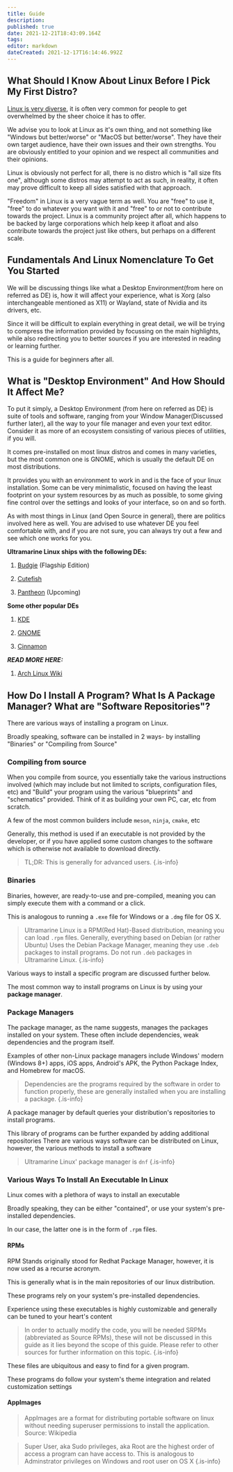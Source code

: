 ```yaml
---
title: Guide
description: 
published: true
date: 2021-12-21T18:43:09.164Z
tags: 
editor: markdown
dateCreated: 2021-12-17T16:14:46.992Z
---
```


## What Should I Know About Linux Before I Pick My First Distro?

[Linux is very diverse](https://en.wikipedia.org/wiki/List_of_Linux_distributions), it is often very common for people to get overwhelmed by the sheer choice it has to offer.

We advise you to look at Linux as it's own thing, and not something like "Windows but better/worse" or "MacOS but better/worse". They have their own target audience, have their own issues and their own strengths. You are obviously entitled to your opinion and we respect all communities and their opinions.

Linux is obviously not perfect for all, there is no distro which is "all size fits one", although some distros may attempt to act as such, in reality, it often may prove difficult to keep all sides satisfied with that approach.

"Freedom" in Linux is a very vague term as well. You are "free" to use it, "free" to do whatever you want with it and "free" to or not to contribute towards the project. Linux is a community project after all, which happens to be backed by large corporations which help keep it afloat and also contribute towards the project just like others, but perhaps on a different scale.

## Fundamentals And Linux Nomenclature To Get You Started

We will be discussing things like what a Desktop Environment(from here on referred as DE) is, how it will affect your experience, what is Xorg (also interchangeable mentioned as X11) or Wayland, state of Nvidia and its drivers, etc. 

Since it will be difficult to explain everything in great detail, we will be trying to compress the information provided by focussing on the main highlights, while also redirecting you to better sources if you are interested in reading or learning further.

This is a guide for beginners after all.

## What is "Desktop Environment" And How Should It Affect Me?

To put it simply, a Desktop Environment (from here on referred as DE) is suite of tools and software, ranging from your Window Manager(Discussed further later), all the way to your file manager and even your text editor. Consider it as more of an ecosystem consisting of various pieces of utilities, if you will.

It comes pre-installed on most linux distros and comes in many varieties, but the most common one is GNOME, which is usually the default DE on most distributions.

It provides you with an environment to work in and is the face of your linux installation. Some can be very minimalistic, focused on having the least footprint on your system resources by as much as possible, to some giving fine control over the settings and looks of your interface, so on and so forth.

As with most things in Linux (and Open Source in general), there are politics involved here as well. You are advised to use whatever DE you feel comfortable with, and if you are not sure, you can always try out a few and see which one works for you.

**Ultramarine Linux ships with the following DEs:**

1. [Budgie](https://en.wikipedia.org/wiki/Budgie_(desktop_environment)) (Flagship Edition)

2. [Cutefish](https://cutefishos.com/)

3. [Pantheon](https://en.wikipedia.org/wiki/Elementary_OS) (Upcoming)

**Some other popular DEs**

1. [KDE](https://kde.org/)

2. [GNOME](https://www.gnome.org/)

3. [Cinnamon](https://en.wikipedia.org/wiki/Cinnamon_(desktop_environment))

***READ MORE HERE:***
1. [Arch Linux Wiki](https://wiki.archlinux.org/index.php/Desktop_environment)

## How Do I Install A Program? What Is A Package Manager? What are "Software Repositories"?
There are various ways of installing a program on Linux.

Broadly speaking, software can be installed in 2 ways- by installing "Binaries" or "Compiling from Source"

### Compiling from source

When you compile from source, you essentially take the various instructions involved (which may include but not limited to scripts, configuration files, etc) and "Build" your program using the various "blueprints" and "schematics" provided. Think of it as building your own PC, car, etc from scratch.

A few of the most common builders include `meson`, `ninja`, `cmake`, etc

Generally, this method is used if an executable is not provided by the developer, or if you have applied some custom changes to the software which is otherwise not available to download directly. 

> TL;DR: This is generally for advanced users.
{.is-info}


### Binaries

Binaries, however, are ready-to-use and pre-compiled, meaning you can simply execute them with a command or a click.

This is analogous to running a `.exe` file for Windows or a `.dmg` file for OS X.

> Ultramarine Linux is a RPM(Red Hat)-Based distribution, meaning you can load `.rpm` files. Generally, everything based on Debian (or rather Ubuntu) Uses the Debian Package Manager, meaning they use `.deb` packages to install programs. Do not run `.deb` packages in Ultramarine Linux.
{.is-info}


Various ways to install a specific program are discussed further below.

The most common way to install programs on Linux is by using your **package manager**.

### Package Managers

The package manager, as the name suggests, manages the packages installed on your system. These often include dependencies, weak dependencies and the program itself.

Examples of other non-Linux package managers include Windows' modern (Windows 8+) apps, iOS apps, Android's APK, the Python Package Index, and Homebrew for macOS.

> Dependencies are the programs required by the software in order to function properly, these are generally installed when you are installing a package.
{.is-info}


A package manager by default queries your distribution's repositories to install programs.

This library of programs can be further expanded by adding additional repositories
There are various ways software can be distributed on Linux, however, the various methods to install a software 

> Ultramarine Linux' package manager is `dnf`
{.is-info}


### Various Ways To Install An Executable In Linux

Linux comes with a plethora of ways to install an executable

Broadly speaking, they can be either "contained", or use your system's pre-installed dependencies.

In our case, the latter one is in the form of `.rpm` files.

#### RPMs

RPM Stands originally stood for Redhat Package Manager, however, it is now used as a recurse acronym.

This is generally what is in the main repositories of our linux distribution.

These programs rely on your system's pre-installed dependencies.

Experience using these executables is highly customizable and generally can be tuned to your heart's content

> In order to actually modify the code, you will be needed SRPMs (abbreviated as Source RPMs), these will not be discussed in this guide as it lies beyond the scope of this guide. Please refer to other sources for further information on this topic.
{.is-info}

These files are ubiquitous and easy to find for a given program.

These programs do follow your system's theme integration and related customization settings

#### AppImages

>AppImages are a format for distributing portable software on linux without needing superuser permissions to install the application. Source: Wikipedia

> Super User, aka Sudo privileges, aka Root are the highest order of access a program can have access to. This is analogous to Adminstrator privileges on Windows and root user on OS X
{.is-info}



